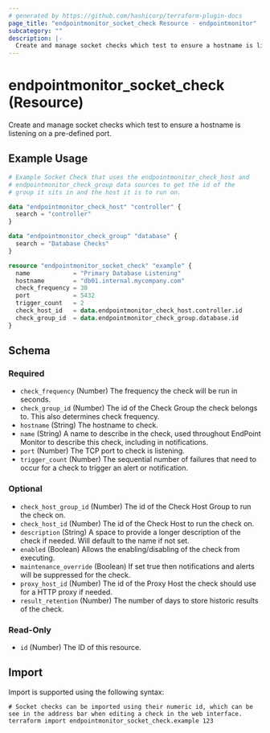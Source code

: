 ```yaml
---
# generated by https://github.com/hashicorp/terraform-plugin-docs
page_title: "endpointmonitor_socket_check Resource - endpointmonitor"
subcategory: ""
description: |-
  Create and manage socket checks which test to ensure a hostname is listening on a pre-defined port.
---
```


# endpointmonitor_socket_check (Resource)

Create and manage socket checks which test to ensure a hostname is listening on a pre-defined port.

## Example Usage

```terraform
# Example Socket Check that uses the endpointmonitor_check_host and
# endpointmonitor_check_group data sources to get the id of the 
# group it sits in and the host it is to run on.

data "endpointmonitor_check_host" "controller" {
  search = "controller"
}

data "endpointmonitor_check_group" "database" {
  search = "Database Checks"
}

resource "endpointmonitor_socket_check" "example" {
  name            = "Primary Database Listening"
  hostname        = "db01.internal.mycompany.com"
  check_frequency = 30
  port            = 5432
  trigger_count   = 2
  check_host_id   = data.endpointmonitor_check_host.controller.id
  check_group_id  = data.endpointmonitor_check_group.database.id
}
```

<!-- schema generated by tfplugindocs -->
## Schema

### Required

- `check_frequency` (Number) The frequency the check will be run in seconds.
- `check_group_id` (Number) The id of the Check Group the check belongs to. This also determines check frequency.
- `hostname` (String) The hostname to check.
- `name` (String) A name to describe in the check, used throughout EndPoint Monitor to describe this check, including in notifications.
- `port` (Number) The TCP port to check is listening.
- `trigger_count` (Number) The sequential number of failures that need to occur for a check to trigger an alert or notification.

### Optional

- `check_host_group_id` (Number) The id of the Check Host Group to run the check on.
- `check_host_id` (Number) The id of the Check Host to run the check on.
- `description` (String) A space to provide a longer description of the check if needed. Will default to the name if not set.
- `enabled` (Boolean) Allows the enabling/disabling of the check from executing.
- `maintenance_override` (Boolean) If set true then notifications and alerts will be suppressed for the check.
- `proxy_host_id` (Number) The id of the Proxy Host the check should use for a HTTP proxy if needed.
- `result_retention` (Number) The number of days to store historic results of the check.

### Read-Only

- `id` (Number) The ID of this resource.

## Import

Import is supported using the following syntax:

```shell
# Socket checks can be imported using their numeric id, which can be see in the address bar when editing a check in the web interface.
terraform import endpointmonitor_socket_check.example 123
```
